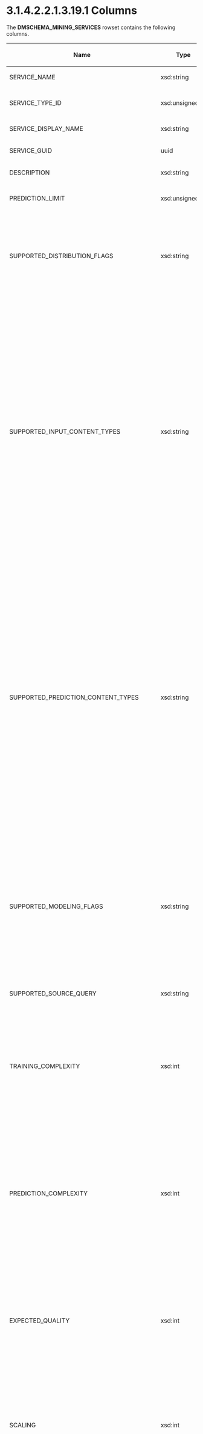 <html dir="LTR" xmlns:mshelp="http://msdn.microsoft.com/mshelp" xmlns:ddue="http://ddue.schemas.microsoft.com/authoring/2003/5" xmlns:xlink="http://www.w3.org/1999/xlink" xmlns:tool="http://www.microsoft.com/tooltip">
    <head>
        <meta http-equiv="Content-Type" content="text/html; CHARSET=utf-8"></meta>
        <meta name="save" content="history"></meta>
        <title>3.1.4.2.2.1.3.19.1 Columns</title>
        <xml>
            <mshelp:toctitle title="3.1.4.2.2.1.3.19.1 Columns"></mshelp:toctitle>
            <mshelp:rltitle title="[MS-SSAS]: Columns"></mshelp:rltitle>
            <mshelp:keyword index="A" term="ba99ce52-fea5-4b1b-9412-590988a2ddb7"></mshelp:keyword>
            <mshelp:attr name="DCSext.ContentType" value="open specification"></mshelp:attr>
            <mshelp:attr name="AssetID" value="ba99ce52-fea5-4b1b-9412-590988a2ddb7"></mshelp:attr>
            <mshelp:attr name="TopicType" value="kbRef"></mshelp:attr>
            <mshelp:attr name="DCSext.Title" value="[MS-SSAS]: Columns" />
        </xml>
    </head>
    <body>
        <div id="header">
            <h1 class="heading">3.1.4.2.2.1.3.19.1 Columns</h1>
        </div>
        <div id="mainSection">
            <div id="mainBody">
                <div id="allHistory" class="saveHistory"></div>
                <div id="sectionSection0" class="section" name="collapseableSection">
                    

<p>The <b>DMSCHEMA_MINING_SERVICES</b> rowset contains the
following columns.</p>

<table>
 <thead>
  <tr>
   <th>
   <p>Name</p>
   </th>
   <th>
   <p>Type</p>
   </th>
   <th>
   <p>Restriction</p>
   </th>
   <th>
   <p>Description</p>
   </th>
  </tr>
 </thead>
 <tr>
  <td>
  <p>SERVICE_NAME</p>
  </td>
  <td>
  <p>xsd:string</p>
  </td>
  <td>
  <p>Yes</p>
  </td>
  <td>
  <p>The name of the algorithm.</p>
  </td>
 </tr>
 <tr>
  <td>
  <p>SERVICE_TYPE_ID</p>
  </td>
  <td>
  <p>xsd:unsignedInt</p>
  </td>
  <td>
  <p>Yes</p>
  </td>
  <td>
  <p>This column contains a binary value that describes the
  mining service.<a id="Appendix_A_Target_230"></a><a href="b9ac4859-2662-44ca-b131-9addd8b953dc.md#Appendix_A_230" aria-label="Product behavior note 230">&lt;230&gt;</a></p>
  </td>
 </tr>
 <tr>
  <td>
  <p>SERVICE_DISPLAY_NAME</p>
  </td>
  <td>
  <p>xsd:string</p>
  </td>
  <td>
  <p> </p>
  </td>
  <td>
  <p>A localizable display name for the algorithm.</p>
  </td>
 </tr>
 <tr>
  <td>
  <p>SERVICE_GUID</p>
  </td>
  <td>
  <p>uuid</p>
  </td>
  <td>
  <p> </p>
  </td>
  <td>
  <p>The GUID for the algorithm.</p>
  </td>
 </tr>
 <tr>
  <td>
  <p>DESCRIPTION</p>
  </td>
  <td>
  <p>xsd:string</p>
  </td>
  <td>
  <p> </p>
  </td>
  <td>
  <p>A human-readable description of the algorithm.</p>
  </td>
 </tr>
 <tr>
  <td>
  <p>PREDICTION_LIMIT</p>
  </td>
  <td>
  <p>xsd:unsignedInt</p>
  </td>
  <td>
  <p> </p>
  </td>
  <td>
  <p>The maximum number of predictions the model and
  algorithm can provide.</p>
  </td>
 </tr>
 <tr>
  <td>
  <p>SUPPORTED_DISTRIBUTION_FLAGS</p>
  </td>
  <td>
  <p>xsd:string</p>
  </td>
  <td>
  <p> </p>
  </td>
  <td>
  <p>A comma-delimited list of flags that describe the
  statistical distributions supported by the algorithm. This column contains
  one or more of the following values:<a id="Appendix_A_Target_231"></a><a href="b9ac4859-2662-44ca-b131-9addd8b953dc.md#Appendix_A_231" aria-label="Product behavior note 231">&lt;231&gt;</a></p>
  <ul><li><p><span><span>  
  </span></span><span>NORMAL</span></p>
  </li><li><p><span><span>  
  </span></span><span>LOG NORMAL</span></p>
  </li><li><p><span><span>  
  </span></span><span>UNIFORM</span></p>
  </li></ul></td>
 </tr>
 <tr>
  <td>
  <p>SUPPORTED_INPUT_CONTENT_TYPES</p>
  </td>
  <td>
  <p>xsd:string</p>
  </td>
  <td>
  <p> </p>
  </td>
  <td>
  <p>A comma-delimited list of flags that describe the
  input content types that are supported by the algorithm. This column contains
  one or more of the following values:<a id="Appendix_A_Target_232"></a><a href="b9ac4859-2662-44ca-b131-9addd8b953dc.md#Appendix_A_232" aria-label="Product behavior note 232">&lt;232&gt;</a></p>
  <ul><li><p><span><span>  
  </span></span><span>KEY – Uniquely identifies a case
  in a <a href="8676f5ce-62d4-4244-a326-634bfed4aba4.md#gt_4fbc48d0-67e2-4689-8c1e-8f7cfd8b1adf">mining model</a>.</span></p>
  </li><li><p><span><span>  
  </span></span><span>DISCRETE – Specifies discrete
  values.</span></p>
  </li><li><p><span><span>  
  </span></span><span>CONTINUOUS – Specifies continuous
  values.</span></p>
  </li><li><p><span><span>  
  </span></span><span>DISCRETIZED – Specifies
  discretized values.</span></p>
  </li><li><p><span><span>  
  </span></span><span>ORDERED – Not supported.</span></p>
  </li><li><p><span><span>  
  </span></span><span>KEY SEQUENCE - Uniquely
  identifies a step in a sequence of events that constitute the current case.</span></p>
  </li><li><p><span><span>  
  </span></span><span>CYCLICAL – Not supported. </span></p>
  </li><li><p><span><span>  
  </span></span><span>PROBABILITY – Not supported.</span></p>
  </li><li><p><span><span>  
  </span></span><span>VARIANCE – Not supported.</span></p>
  </li><li><p><span><span>  
  </span></span><span>STDEV – Not supported.</span></p>
  </li><li><p><span><span>  
  </span></span><span>SUPPORT – Not supported.</span></p>
  </li><li><p><span><span>  
  </span></span><span>PROBABILITY VARIANCE – Not
  supported.</span></p>
  </li><li><p><span><span>  
  </span></span><span>PROBABILITY STDEV – Not
  supported.</span></p>
  </li><li><p><span><span>  
  </span></span><span>KEY TIME – Represents a time
  slice in time series data.</span></p>
  </li></ul></td>
 </tr>
 <tr>
  <td>
  <p>SUPPORTED_PREDICTION_CONTENT_TYPES</p>
  </td>
  <td>
  <p>xsd:string</p>
  </td>
  <td>
  <p> </p>
  </td>
  <td>
  <p>A comma-delimited list of flags that describe the
  prediction content types that are supported by the algorithm. This column
  contains one or more of the following values:<a id="Appendix_A_Target_233"></a><a href="b9ac4859-2662-44ca-b131-9addd8b953dc.md#Appendix_A_233" aria-label="Product behavior note 233">&lt;233&gt;</a></p>
  <ul><li><p><span><span>  
  </span></span><span>KEY – Uniquely identifies a case
  in a mining model.</span></p>
  </li><li><p><span><span>  
  </span></span><span>DISCRETE – Specifies discrete
  values.</span></p>
  </li><li><p><span><span>  
  </span></span><span>CONTINUOUS – Specifies continuous
  values.</span></p>
  </li><li><p><span><span>  
  </span></span><span>DISCRETIZED – Specifies
  discretized values.</span></p>
  </li><li><p><span><span>  
  </span></span><span>ORDERED – Not supported.</span></p>
  </li><li><p><span><span>  
  </span></span><span>KEY SEQUENCE - Uniquely
  identifies a step in a sequence of events that constitute the current case.</span></p>
  </li><li><p><span><span>  
  </span></span><span>CYCLICAL – Not supported.</span></p>
  </li><li><p><span><span>  
  </span></span><span>PROBABILITY – Not supported.</span></p>
  </li><li><p><span><span>  
  </span></span><span>VARIANCE – Not supported.</span></p>
  </li><li><p><span><span>  
  </span></span><span>STDEV – Not supported.</span></p>
  </li><li><p><span><span>  
  </span></span><span>SUPPORT – Not supported.</span></p>
  </li><li><p><span><span>  
  </span></span><span>PROBABILITY VARIANCE – Not
  supported.</span></p>
  </li><li><p><span><span>  
  </span></span><span>PROBABILITY STDEV – Not
  supported.</span></p>
  </li><li><p><span><span>  
  </span></span><span>KEY TIME - Represents a time
  slice in time series data. </span></p>
  </li></ul></td>
 </tr>
 <tr>
  <td>
  <p>SUPPORTED_MODELING_FLAGS</p>
  </td>
  <td>
  <p>xsd:string</p>
  </td>
  <td>
  <p> </p>
  </td>
  <td>
  <p>A comma-delimited list of the modeling flags that are
  supported by the algorithm. Currently defined flags will include one or more
  of the following values:</p>
  <ul><li><p><span><span>  
  </span></span><span>MODEL_EXISTENCE_ONLY - Model the
  column as a binary (&quot;value exists for this column&quot;, &quot;value
  does not exist for this column&quot;).</span></p>
  </li><li><p><span><span>  
  </span></span><span>REGRESSOR - Mark the column for
  inclusion as an explicit term in the regression equation for output attributes
  in the model.</span></p>
  </li><li><p><span><span>  
  </span></span><span>NOT NULL – The column does not
  contain null values.</span></p>
  </li></ul><p>Server-specific flags can also appear in this column.</p>
  </td>
 </tr>
 <tr>
  <td>
  <p>SUPPORTED_SOURCE_QUERY</p>
  </td>
  <td>
  <p>xsd:string</p>
  </td>
  <td>
  <p> </p>
  </td>
  <td>
  <p>Reserved for future use.</p>
  </td>
 </tr>
 <tr>
  <td>
  <p>TRAINING_COMPLEXITY</p>
  </td>
  <td>
  <p>xsd:int</p>
  </td>
  <td>
  <p> </p>
  </td>
  <td>
  <p>The length of time that training is expected to take
  is as follows:</p>
  <ul><li><p><span><span>  
  </span></span><span>0 - DM_TRAINING_COMPLEXITY_LOW
  indicates that the running time is relatively short, and that it is
  proportional to input.</span></p>
  </li><li><p><span><span>  
  </span></span><span>1 - DM_TRAINING_COMPLEXITY_MEDIUM
  indicates that the running time might be long, but that it is generally
  proportional to input.</span></p>
  </li><li><p><span><span>  
  </span></span><span>2 - DM_TRAINING_COMPLEXITY_HIGH
  indicates that the running time is long and that it might grow exponentially
  in relationship to the number of training cases.</span></p>
  </li></ul></td>
 </tr>
 <tr>
  <td>
  <p>PREDICTION_COMPLEXITY</p>
  </td>
  <td>
  <p>xsd:int</p>
  </td>
  <td>
  <p> </p>
  </td>
  <td>
  <p>The length of time that prediction is expected to take
  is as follows:</p>
  <ul><li><p><span><span>  
  </span></span><span>0 -DM_PREDICTION_COMPLEXITY_LOW
  indicates that the running time is relatively short, and that it is
  proportional to input.</span></p>
  </li><li><p><span><span>  
  </span></span><span>1 -
  DM_PREDICTION_COMPLEXITY_MEDIUM indicates that the running time might be
  long, but that it is generally proportional to input.</span></p>
  </li><li><p><span><span>  
  </span></span><span>2 - DM_PREDICTION_COMPLEXITY_HIGH
  indicates that the running time is long and that it might grow exponentially
  in relationship to the number of training cases.</span></p>
  </li></ul></td>
 </tr>
 <tr>
  <td>
  <p>EXPECTED_QUALITY</p>
  </td>
  <td>
  <p>xsd:int</p>
  </td>
  <td>
  <p> </p>
  </td>
  <td>
  <p>The expected quality of the model produced with this
  algorithm is as follows:</p>
  <ul><li><p><span><span>  
  </span></span><span>0 - DM_EXPECTED_QUALITY_LOW
  indicates that the average accuracy of models produced by this algorithm is
  low. </span></p>
  </li><li><p><span><span>  
  </span></span><span>1 - DM_EXPECTED_QUALITY_MEDIUM
  indicates that the average accuracy of models produced by this algorithm is medium.</span></p>
  </li><li><p><span><span>  
  </span></span><span>2 - DM_EXPECTED_QUALITY_HIGH
  indicates that the average accuracy of models produced by this algorithm is
  high.</span></p>
  </li></ul></td>
 </tr>
 <tr>
  <td>
  <p>SCALING</p>
  </td>
  <td>
  <p>xsd:int</p>
  </td>
  <td>
  <p> </p>
  </td>
  <td>
  <p>The scalability of the algorithm is as follows:</p>
  <ul><li><p><span><span>  
  </span></span><span>0 - DM_SCALING_LOW indicates that
  the algorithm scales to small data sets.</span></p>
  </li><li><p><span><span>  
  </span></span><span>1 - DM_SCALING_MEDIUM indicates
  that the algorithm scales to large data sets.</span></p>
  </li><li><p><span><span>  
  </span></span><span>2 - DM_SCALING_HIGH indicates
  that the algorithm scales to very large data sets.</span></p>
  </li></ul></td>
 </tr>
 <tr>
  <td>
  <p>ALLOW_INCREMENTAL_INSERT</p>
  </td>
  <td>
  <p>xsd:boolean</p>
  </td>
  <td>
  <p> </p>
  </td>
  <td>
  <p>When true, indicates that the algorithm supports incremental
  training, that is, updating the discovered patterns based on new factual
  data, rather than fully rediscovering the patterns; otherwise false.</p>
  </td>
 </tr>
 <tr>
  <td>
  <p>ALLOW_PMML_INITIALIZATION</p>
  </td>
  <td>
  <p>xsd:boolean</p>
  </td>
  <td>
  <p> </p>
  </td>
  <td>
  <p>When true, indicates that mining models can be created
  based on a Predictive Model Markup Language (PMML) 2.1 string; otherwise
  false.</p>
  <p>When true, the mining algorithm supports
  initialization from PMML 2.1 content.</p>
  </td>
 </tr>
 <tr>
  <td>
  <p>CONTROL</p>
  </td>
  <td>
  <p>xsd:int</p>
  </td>
  <td>
  <p> </p>
  </td>
  <td>
  <p>The support given by the service if training is
  interrupted is as follows:</p>
  <ul><li><p><span><span>  
  </span></span><span>DM_CONTROL_NONE (0) indicates
  that the algorithm cannot be canceled after it starts to train the model.</span></p>
  </li><li><p><span><span>  
  </span></span><span>DM_CONTROL_CANCEL (1) indicates
  that the algorithm can be canceled after it starts to train the model, but
  that it MUST be restarted to resume training.</span></p>
  </li><li><p><span><span>  
  </span></span><span>DM_CONTROL_SUSPENDRESUME (2)
  indicates that the algorithm can be canceled and resumed at any time, but
  that results are not available until training is complete.</span></p>
  </li><li><p><span><span>  
  </span></span><span>DM_CONTROL_SUSPENDWITHRESULT (3)
  indicates that the algorithm can be canceled and resumed at any time, and
  that any incremental results can be obtained.</span></p>
  </li></ul></td>
 </tr>
 <tr>
  <td>
  <p>ALLOW_DUPLICATE_KEY</p>
  </td>
  <td>
  <p>xsd:boolean</p>
  </td>
  <td>
  <p> </p>
  </td>
  <td>
  <p>When true, indicates that cases are allowed to contain
  duplicate keys; otherwise false.</p>
  </td>
 </tr>
 <tr>
  <td>
  <p>VIEWER_TYPE</p>
  </td>
  <td>
  <p>xsd:string</p>
  </td>
  <td>
  <p> </p>
  </td>
  <td>
  <p>The recommended viewer for this model.</p>
  </td>
 </tr>
 <tr>
  <td>
  <p>HELP_FILE</p>
  </td>
  <td>
  <p>xsd:string</p>
  </td>
  <td>
  <p> </p>
  </td>
  <td>
  <p>The name of the file that contains the documentation
  for this service. The HELP_FILE column is optional.</p>
  </td>
 </tr>
 <tr>
  <td>
  <p>HELP_CONTEXT</p>
  </td>
  <td>
  <p>xsd:int</p>
  </td>
  <td>
  <p> </p>
  </td>
  <td>
  <p>The Help context ID for this service. The HELP_CONTEXT
  column is optional.</p>
  </td>
 </tr>
 <tr>
  <td>
  <p>MSOLAP_SUPPORTS_ANALYSIS_SERVICES_DDL</p>
  </td>
  <td>
  <p>xsd:string</p>
  </td>
  <td>
  <p> </p>
  </td>
  <td>
  <p>The version of <a href="8676f5ce-62d4-4244-a326-634bfed4aba4.md#gt_e015fbff-3760-4e33-8898-dc55fbf815d5">DDL</a> supported. The string
  &quot;zero&quot; indicates no DDL support.</p>
  </td>
 </tr>
 <tr>
  <td>
  <p>MSOLAP_SUPPORTS_OLAP_MINING_MODELS</p>
  </td>
  <td>
  <p>xsd:boolean</p>
  </td>
  <td>
  <p> </p>
  </td>
  <td>
  <p>When true, indicates that OLAP mining models can be
  created and MSOLAP_SUPPORTS_ANALYSIS_SERVICES_DDL MUST be non-zero; otherwise
  false.</p>
  </td>
 </tr>
 <tr>
  <td>
  <p>MSOLAP_SUPPORTS_DATA_MINING_DIMENSIONS</p>
  </td>
  <td>
  <p>xsd:boolean</p>
  </td>
  <td>
  <p> </p>
  </td>
  <td>
  <p>When true, indicates that <a href="8676f5ce-62d4-4244-a326-634bfed4aba4.md#gt_7d1ccfbc-fa26-403f-a5f8-61ba4289d0d3">data mining dimensions</a>
  can be created; otherwise false.</p>
  </td>
 </tr>
 <tr>
  <td>
  <p>MSOLAP_SUPPORTS_DRILLTHROUGH</p>
  </td>
  <td>
  <p>xsd:boolean</p>
  </td>
  <td>
  <p> </p>
  </td>
  <td>
  <p>When true, indicates that the service supports
  drillthrough capabilities; otherwise false.</p>
  </td>
 </tr>
</table>

<p>The rowset is not sorted.</p>

<p>The response has the following definition.</p>

<dl>
<dd>
<div><pre>       &lt;xsd:element name=&quot;root&quot;&gt;
         &lt;xsd:complexType&gt;
           &lt;xsd:sequence minOccurs=&quot;0&quot; maxOccurs=&quot;unbounded&quot;&gt;
             &lt;xsd:element name=&quot;row&quot; type=&quot;row&quot; /&gt;
           &lt;/xsd:sequence&gt;
         &lt;/xsd:complexType&gt;
       &lt;/xsd:element&gt;
       &lt;xsd:simpleType name=&quot;uuid&quot;&gt;
         &lt;xsd:restriction base=&quot;xsd:string&quot;&gt;
           &lt;xsd:pattern value=&quot;[0-9a-zA-Z]{8}-[0-9a-zA-Z]{4}-[0-9a-zA-Z]{4}-
                               [0-9a-zA-Z]{4}-[0-9a-zA-Z]{12}&quot; /&gt;
         &lt;/xsd:restriction&gt;
       &lt;/xsd:simpleType&gt;
       &lt;xsd:complexType name=&quot;row&quot;&gt;
         &lt;xsd:sequence&gt;
           &lt;xsd:element sql:field=&quot;SERVICE_NAME&quot; name=&quot;SERVICE_NAME&quot; type=&quot;xsd:string&quot; /&gt;
           &lt;xsd:element sql:field=&quot;SERVICE_TYPE_ID&quot; name=&quot;SERVICE_TYPE_ID&quot;      
                            type=&quot;xsd:unsignedInt&quot; /&gt;
           &lt;xsd:element sql:field=&quot;SERVICE_DISPLAY_NAME&quot; name=&quot;SERVICE_DISPLAY_NAME&quot; 
                            type=&quot;xsd:string&quot; /&gt;
           &lt;xsd:element sql:field=&quot;SERVICE_GUID&quot; name=&quot;SERVICE_GUID&quot; 
                            type=&quot;uuid&quot; minOccurs=&quot;0&quot; /&gt;
           &lt;xsd:element sql:field=&quot;DESCRIPTION&quot; name=&quot;DESCRIPTION&quot; 
                            type=&quot;xsd:string&quot; minOccurs=&quot;0&quot; /&gt;
           &lt;xsd:element sql:field=&quot;PREDICTION_LIMIT&quot; name=&quot;PREDICTION_LIMIT&quot; 
                            type=&quot;xsd:unsignedInt&quot; /&gt;
           &lt;xsd:element sql:field=&quot;SUPPORTED_DISTRIBUTION_FLAGS&quot; 
                             name=&quot;SUPPORTED_DISTRIBUTION_FLAGS&quot; 
                             type=&quot;xsd:string&quot; /&gt;
           &lt;xsd:element sql:field=&quot;SUPPORTED_INPUT_CONTENT_TYPES&quot; 
                             name=&quot;SUPPORTED_INPUT_CONTENT_TYPES&quot; 
                             type=&quot;xsd:string&quot; /&gt;
           &lt;xsd:element sql:field=&quot;SUPPORTED_PREDICTION_CONTENT_TYPES&quot; 
                             name=&quot;SUPPORTED_PREDICTION_CONTENT_TYPES&quot; 
                             type=&quot;xsd:string&quot; /&gt;
           &lt;xsd:element sql:field=&quot;SUPPORTED_MODELING_FLAGS&quot; name=&quot;SUPPORTED_MODELING_FLAGS&quot; 
                            type=&quot;xsd:string&quot; /&gt;
           &lt;xsd:element sql:field=&quot;SUPPORTED_SOURCE_QUERY&quot; name=&quot;SUPPORTED_SOURCE_QUERY&quot; 
                            type=&quot;xsd:string&quot; /&gt;
           &lt;xsd:element sql:field=&quot;TRAINING_COMPLEXITY&quot; name=&quot;TRAINING_COMPLEXITY&quot; 
                            type=&quot;xsd:int&quot; /&gt;
           &lt;xsd:element sql:field=&quot;PREDICTION_COMPLEXITY&quot; name=&quot;PREDICTION_COMPLEXITY&quot; 
                            type=&quot;xsd:int&quot; /&gt;
           &lt;xsd:element sql:field=&quot;EXPECTED_QUALITY&quot; name=&quot;EXPECTED_QUALITY&quot; 
                            type=&quot;xsd:int&quot; /&gt;
           &lt;xsd:element sql:field=&quot;SCALING&quot; name=&quot;SCALING&quot; type=&quot;xsd:int&quot; /&gt;
           &lt;xsd:element sql:field=&quot;ALLOW_INCREMENTAL_INSERT&quot; name=&quot;ALLOW_INCREMENTAL_INSERT&quot; 
                            type=&quot;xsd:boolean&quot; /&gt;
           &lt;xsd:element sql:field=&quot;ALLOW_PMML_INITIALIZATION&quot; name=&quot;ALLOW_PMML_INITIALIZATION&quot; 
                            type=&quot;xsd:boolean&quot; /&gt;
           &lt;xsd:element sql:field=&quot;CONTROL&quot; name=&quot;CONTROL&quot; type=&quot;xsd:int&quot; /&gt;
           &lt;xsd:element sql:field=&quot;ALLOW_DUPLICATE_KEY&quot; name=&quot;ALLOW_DUPLICATE_KEY&quot; 
                            type=&quot;xsd:boolean&quot; /&gt;
           &lt;xsd:element sql:field=&quot;VIEWER_TYPE&quot; name=&quot;VIEWER_TYPE&quot; 
                            type=&quot;xsd:string&quot; minOccurs=&quot;0&quot; /&gt;
           &lt;xsd:element sql:field=&quot;HELP_FILE&quot; name=&quot;HELP_FILE&quot; 
                            type=&quot;xsd:string&quot; minOccurs=&quot;0&quot; /&gt;
           &lt;xsd:element sql:field=&quot;HELP_CONTEXT&quot; name=&quot;HELP_CONTEXT&quot; 
                            type=&quot;xsd:int&quot; minOccurs=&quot;0&quot; /&gt;
           &lt;xsd:element sql:field=&quot;MSOLAP_SUPPORTS_ANALYSIS_SERVICES_DDL&quot; 
                             name=&quot;MSOLAP_SUPPORTS_ANALYSIS_SERVICES_DDL&quot; 
                             type=&quot;xsd:string&quot; minOccurs=&quot;0&quot; /&gt;
           &lt;xsd:element sql:field=&quot;MSOLAP_SUPPORTS_OLAP_MINING_MODELS&quot; 
                             name=&quot;MSOLAP_SUPPORTS_OLAP_MINING_MODELS&quot; 
                             type=&quot;xsd:boolean&quot; minOccurs=&quot;0&quot; /&gt;
           &lt;xsd:element sql:field=&quot;MSOLAP_SUPPORTS_DATA_MINING_DIMENSIONS&quot; 
                             name=&quot;MSOLAP_SUPPORTS_DATA_MINING_DIMENSIONS&quot; 
                             type=&quot;xsd:boolean&quot; minOccurs=&quot;0&quot; /&gt;
           &lt;xsd:element sql:field=&quot;MSOLAP_SUPPORTS_DRILLTHROUGH&quot; 
                             name=&quot;MSOLAP_SUPPORTS_DRILLTHROUGH&quot; 
                             type=&quot;xsd:boolean&quot; minOccurs=&quot;0&quot; /&gt;
         &lt;/xsd:sequence&gt;
       &lt;/xsd:complexType&gt;
</pre></div>
</dd></dl>


                </div>
            </div>
        </div>
    </body>
</html>
